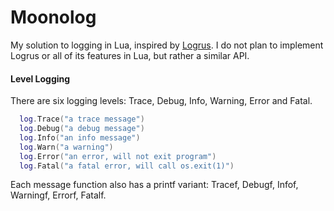 # Moonolog
My solution to logging in Lua, inspired by [Logrus](https://github.com/sirupsen/logrus).
I do not plan to implement Logrus or all of its features in Lua, but rather a similar API.

#### Level Logging

There are six logging levels: Trace, Debug, Info, Warning, Error and Fatal.
```lua
  log.Trace("a trace message")
  log.Debug("a debug message")
  log.Info("an info message")
  log.Warn("a warning")
  log.Error("an error, will not exit program")
  log.Fatal("a fatal error, will call os.exit(1)")
```

Each message function also has a printf variant: Tracef, Debugf, Infof, Warningf, Errorf, Fatalf.
